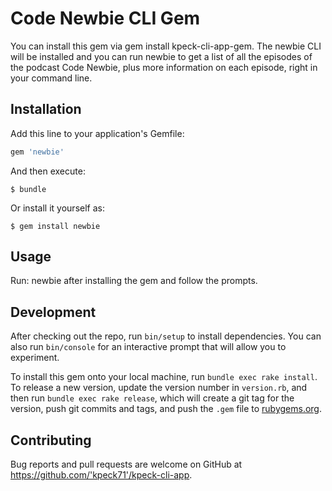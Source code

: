 # Code Newbie CLI Gem

You can install this gem via gem install kpeck-cli-app-gem. The newbie CLI will be installed and you can run newbie to get a list of all the episodes of the podcast Code Newbie, plus more information on each episode, right in your command line.

## Installation

Add this line to your application's Gemfile:

```ruby
gem 'newbie'
```

And then execute:

    $ bundle

Or install it yourself as:

    $ gem install newbie

## Usage

Run: newbie after installing the gem and follow the prompts.

## Development

After checking out the repo, run `bin/setup` to install dependencies. You can also run `bin/console` for an interactive prompt that will allow you to experiment.

To install this gem onto your local machine, run `bundle exec rake install`. To release a new version, update the version number in `version.rb`, and then run `bundle exec rake release`, which will create a git tag for the version, push git commits and tags, and push the `.gem` file to [rubygems.org](https://rubygems.org).

## Contributing

Bug reports and pull requests are welcome on GitHub at https://github.com/'kpeck71'/kpeck-cli-app.
